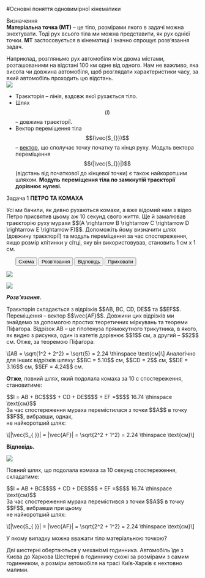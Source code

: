 #Основні поняття одновимірної кінематики


<div class="eoz-wrap">
<span class="eoz">Визначення</span>
<div class="eoz-text">
<b>Матерiальна точка (МТ)</b> – це тiло, розмiрами якого в задачi можна знехтувати. Тодi рух всього тiла ми можна представити, як рух однiєї точки. <b>МТ</b> застосовується в кiнематицi i значно спрощує розв’язання задач.
<br>
<p></p>
Наприклад, розгляньмо рух автомобiля мiж двома мiстами, розташованими на відстані 100 км одне від одного. Нам не важливо, яка висота чи довжина автомобiля, щоб розглядати характеристики часу, за який автомобiль проходить цю вiдстань.
</div>
</div>


<img src="https://rawgit.com/chudaol/ed-era-book-physics/master/images/chapter_1/3.svg" class="image"/>


* <span class="p1">Траєкторiя</span> – лiнiя, вздовж якої рухається тiло.
* <span class="p1">Шлях $$(l)$$</span> – довжина траєкторiї.
* <span class="p1">Вектор перемiщення тiла $$(\vec{S_{}})$$</span>  – [вектор](../Add/vector/vector1.md), що сполучає точку початку та кiнця руху. Модуль вектора перемiщення $$(|\vec{S_{}}|)$$ (вiдстань вiд початкової до кiнцевої точки) є також найкоротшим шляхом. <b>Модуль перемiщення тiла по замкнутiй траєкторiї дорiвнює нулеві.</b>

<div class="space">
<div class="task-wrap">
<span class="task">Задача 1</span> <b>ПЕТРО ТА КОМАХА</b>
<div class="task-text">
<p>Усi ми бачили, як дивно рухаються комахи, а вже вiдомий нам з відео Петро присвятив цьому аж 10 секунд свого життя. Ще й замалював траєкторiю руху мурахи $$(A \rightarrow B \rightarrow C \rightarrow D \rightarrow E \rightarrow F)$$. Допоможiть йому визначити шлях (довжину траєкторії) та модуль перемiщення за час спостереження, якщо розмiр клiтинки у сiтцi, яку вiн використовував, становить 1 см x 1 см.</p>
<p>
<ul class="nav-tab" id="mytab">
<button class="btn" data-target="#plot" data-toggle="pill">Схема</button>
<button class="btn" data-target="#decision" data-toggle="pill">Розв’язання</button>
<button class="btn" data-target="#answer" data-toggle="pill">Вiдповiдь</button>
<button class="btn" data-target="#hide" data-toggle="pill">Приховати</button>
</ul>
<div id="mytab" class="tab-content">
  <div class="tab-pane" id="plot">
<p> <img src="https://rawgit.com/chudaol/ed-era-book-physics/master/images/chapter_1/4.svg" class="image"/>  </p>
  </div>
  <div class="tab-pane" id="decision">
<p> <img src="https://rawgit.com/chudaol/ed-era-book-physics/master/images/chapter_1/4.svg" class="image"/>  </p>
<p><b><i>Розв’язання.</i> </b> </p>
<p>Траєкторія складається з відрізків $$AB, BC, CD, DE$$ та $$EF$$. Переміщення – вектор $$\vec{AF}$$. Довжини цих відрізків ми знайдемо за допомогою простих теоретичних міркувань та теореми Пiфагора. Вiдрiзок AB – це гiпотенуза прямокутного трикутника, в якого, як видно з рисунка, один із катетiв дорівнює $$1$$ см, а другий – $$2$$ см. Отже, за теоремою Пiфагора:<p>

<p>\[AB = \sqrt{1^2 + 2^2} = \sqrt{5} = 2.24 \thinspace \text{см}\] 
Аналогiчно для iнших вiдрiзкiв шляху: $$BC = 5.10$$ см, $$CD = 2$$ см, $$DE = 3.16$$ см, $$EF = 4.24$$ см.</p>

<p><b>Отже</b>, повний шлях, який подолала комаха за 10 с спостереження, становитиме:</p>

<p>$$l = AB + BC$$$$ + CD + DE$$$$ + EF =$$$$ 16.74 \thinspace \text{см}$$<br>
За час спостереження мураха перемiстилася з точки $$A$$ в точку $$F$$, вибравши, однак,<br>
не найкоротший шлях:</p>

<p>\[|\vec{S_{ }}| = |\vec{AF}| = \sqrt{2^2 + 1^2} = 2.24 \thinspace \text{см}\]</p>
  </div>
  <div class="tab-pane" id="answer"><p><b>Вiдповiдь.</b></p>
<p> <img src="https://rawgit.com/chudaol/ed-era-book-physics/master/images/chapter_1/4.svg" class="image"/>  </p>
<p>Повний шлях, що подолала комаха за 10 секунд спостереження, складатиме:</p>
<p>$$l = AB + BC$$$$ + CD + DE$$$$ + EF =$$$$ 16.74 \thinspace \text{см}$$<br>
За час спостереження мураха перемiстився з точки $$A$$ в точку $$F$$, вибравши при цьому<br>
не найкоротший шлях:</p>
<p>\[|\vec{S_{ }}| = |\vec{AF}| = \sqrt{2^2 + 1^2} = 2.24 \thinspace \text{см}\]</p>
  </div>
  <div class="tab-pane" id="hide"></div>
</div>
</p>
</div>
</div>
</div>
<div class="space"></div>


<quiz correctLabel="correct!" incorrectLabel="incorrect!" checkLabel="check ansert">
<question>
<p>У якому випадку можна вважати тiло матерiальною точкою?</p>
<answer> Двi шестернi обертаються у механiзмi годинника.</answer>
<answer correct> Автомобiль їде з Києва до Харкова</answer>
<explanation>
Шестерні в годиннику схожі за розмірами з самим годинником, а розміри автомобіля на трасі Київ-Харків є нехтовно малими.
</explanation>
</question>
</quiz>



